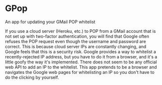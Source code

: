 # GPop
An app for updating your GMail POP whitelist

If you use a cloud server (Heroku, etc.) to POP from a GMail account that is not set up with two-factor authentication, you will find that Google often refuses the POP request even though the username and password are correct.  This is because cloud server IPs are constantly changing, and Google feels that this is a security risk.  Google provides a way to whitelist a recently-rejected IP address, but you have to do it from a browser, and it's a little goofy the way it's implemented.  There does not seem to be any official web API to add an IP to the whitelist.  This app pretends to be a browser and navigates the Google web pages for whitelisting an IP so you don't have to do the clicking by yourself.
